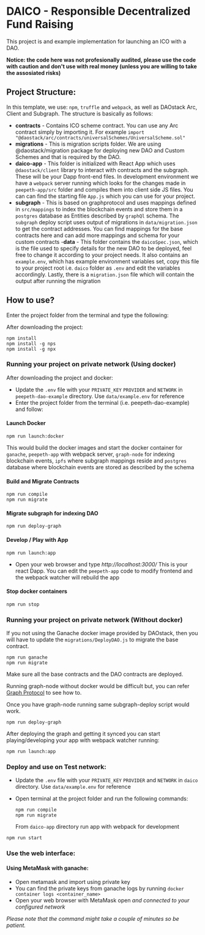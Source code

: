 # DAICO - Responsible Decentralized Fund Raising

This project is and example implementation for launching an ICO with a DAO.

**Notice: the code here was not profesionally audited, please use the code with caution and don't use with real money (unless you are willing to take the assosiated risks)**

## Project Structure:

In this template, we use: `npm`, `truffle` and `webpack`, as well as DAOstack Arc, Client and Subgraph.
The structure is basically as follows:

- **contracts** - Contains ICO scheme contract. You can use any Arc contract simply by importing it. For example `import "@daostack/arc/contracts/universalSchemes/UniversalScheme.sol"`
- **migrations** - This is migration scripts folder. We are using @daostack/migration package for deploying new DAO and Custom Schemes and that is required by the DAO.
- **daico-app** - This folder is initialized with React App which uses `@daostack/client` library to interact with contracts and the subgraph. These will be your Dapp front-end files. In development environment we have a `webpack` server running which looks for the changes made in `peepeth-app/src` folder and compiles them into client side JS files. You can can find the starting file `App.js` which you can use for your project.
- **subgraph** - This is based on graphprotocol and uses mappings defined in `src/mappings` to index the blockchain events and store them in a `postgres` database as Entities described by `graphQl` schema. The `subgraph` deploy script uses output of migrations in `data/migration.json` to get the contract addresses. You can find mappings for the base contracts here and can add more mappings and schema for your custom contracts
-**data** - This folder contains the `daicoSpec.json`, which is the file used to specify details for the new DAO to be deployed, feel free to change it according to your project needs. It also contains an `example.env`, which has example environment variables set, copy this file to your project root i.e. `daico` folder as `.env` and edit the variables accordingly. Lastly, there is a `migration.json` file which will contain the output after running the migration

## How to use?

Enter the project folder from the terminal and type the following:

After downloading the project:

```
npm install
npm install -g nps
npm install -g npx
```

### Running your project on private network (Using docker)

After downloading the project and docker:

- Update the `.env` file with your `PRIVATE_KEY`  `PROVIDER` and `NETWORK` in `peepeth-dao-example` directory. Use `data/example.env` for reference
- Enter the project folder from the terminal (i.e. peepeth-dao-example) and follow:

#### Launch Docker

```
npm run launch:docker
```

  This would build the docker images and start the docker container for `ganache`, `peepeth-app` with webpack server, `graph-node` for indexing blockchain events, `ipfs` where subgraph mappings reside and `postgres` database where blockchain events are stored as described by the schema

#### Build and Migrate Contracts

```
npm run compile
npm run migrate
```

#### Migrate subgraph for indexing DAO
```
npm run deploy-graph
```

#### Develop / Play with App

```
npm run launch:app
```

- Open your web browser and type *http://localhost:3000/* This is your react Dapp. You can edit the `peepeth-app` code to modify frontend and the webpack watcher will rebuild the app

#### Stop docker containers

```
npm run stop
```

### Running your project on private network (Without docker)

If you not using the Ganache docker image provided by DAOstack, then you will have to update the `migrations/DeployDAO.js` to migrate the base contract.

  ```
  npm run ganache
  npm run migrate
  ```

Make sure all the base contracts and the DAO contracts are deployed.

Running graph-node without docker would be difficult but, you can refer [Graph Protocol](https://github.com/graphprotocol/graph-node) to see how to.

Once you have graph-node running same subgraph-deploy script would work.

```
npm run deploy-graph
```

After deploying the graph and getting it synced you can start playing/developing your app with webpack watcher running:

```
npm run launch:app
```

### Deploy and use on Test network:

- Update the `.env` file with your `PRIVATE_KEY`  `PROVIDER` and `NETWORK` in `daico` directory. Use `data/example.env` for reference
- Open terminal at the project folder and run the following commands:

  ```
  npm run compile
  npm run migrate
  ```
  
  From `daico-app` directory run app with webpack for development

```
npm run start
```

### Use the web interface:

#### Using MetaMask with ganache:
  - Open metamask and import using private key
  - You can find the private keys from ganache logs by running `docker container logs <container_name>`
  - Open your web browser with MetaMask open _and connected to your configured network_


_Please note that the command might take a couple of minutes so be patient._
